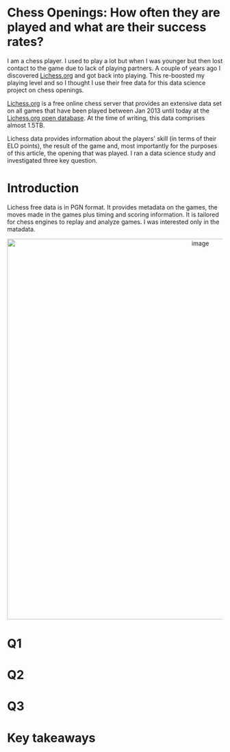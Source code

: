 # Chess Openings: How often they are played and what are their success rates?

I am a chess player. I used to play a lot but when I was younger but then lost
contact to the game due to lack of playing partners. A couple of
years ago I discovered [Lichess.org](https://lichess.org) and got back into playing. This
re-boosted my playing level and so I thought I use their free data
for this data science project on chess openings.

[Lichess.org](https://lichess.org) is a free online chess server that provides an extensive
data set on all games that have been played between Jan 2013 until
today at the [Lichess.org open database](https://database.lichess.org/). At the time of writing, this
data comprises almost 1.5TB.

Lichess data provides information about the players' skill (in terms of their ELO points), the result
of the game and, most importantly for the purposes of this article, the opening that was played. I ran
a data science study and investigated three key question.

# Introduction

Lichess free data is in PGN format. It provides metadata on the games,
the moves made in the games plus timing and scoring information. It
is tailored for chess engines to replay and analyze games. I was interested only
in the matadata.  

<p align="center">
<img width="887" alt="image" src="https://github.com/san-zrl/chess_openings/assets/77783802/1e2238a5-a18b-44f5-a7ce-a3d4994879ec">
</p>

# Q1

# Q2

# Q3

# Key takeaways
